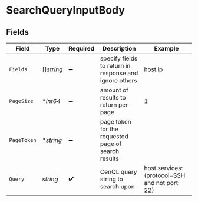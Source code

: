 # SearchQueryInputBody


## Fields

| Field                                                  | Type                                                   | Required                                               | Description                                            | Example                                                |
| ------------------------------------------------------ | ------------------------------------------------------ | ------------------------------------------------------ | ------------------------------------------------------ | ------------------------------------------------------ |
| `Fields`                                               | []*string*                                             | :heavy_minus_sign:                                     | specify fields to return in response and ignore others | host.ip                                                |
| `PageSize`                                             | **int64*                                               | :heavy_minus_sign:                                     | amount of results to return per page                   | 1                                                      |
| `PageToken`                                            | **string*                                              | :heavy_minus_sign:                                     | page token for the requested page of search results    |                                                        |
| `Query`                                                | *string*                                               | :heavy_check_mark:                                     | CenQL query string to search upon                      | host.services: (protocol=SSH and not port: 22)         |